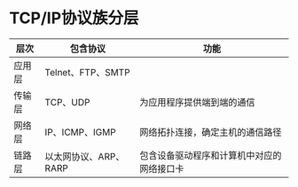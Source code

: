 # TCP/IP协议族分层
|层次|包含协议|功能|
|-|-|-|
|应用层|Telnet、FTP、SMTP||
|传输层|TCP、UDP|为应用程序提供端到端的通信|
|网络层|IP、ICMP、IGMP|网络拓扑连接，确定主机的通信路径|
|链路层|以太网协议、ARP、RARP|包含设备驱动程序和计算机中对应的网络接口卡|
